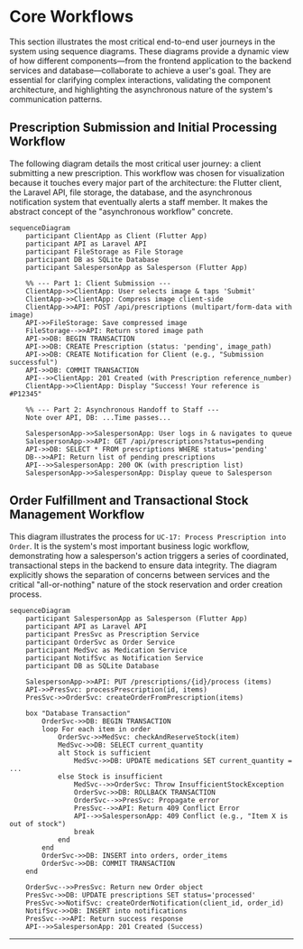 # Core Workflows

<!--docs/architecture/[title].md-->

This section illustrates the most critical end-to-end user journeys in the system using sequence diagrams. These diagrams provide a dynamic view of how different components—from the frontend application to the backend services and database—collaborate to achieve a user's goal. They are essential for clarifying complex interactions, validating the component architecture, and highlighting the asynchronous nature of the system's communication patterns.

## Prescription Submission and Initial Processing Workflow

The following diagram details the most critical user journey: a client submitting a new prescription. This workflow was chosen for visualization because it touches every major part of the architecture: the Flutter client, the Laravel API, file storage, the database, and the asynchronous notification system that eventually alerts a staff member. It makes the abstract concept of the "asynchronous workflow" concrete.

```mermaid
sequenceDiagram
    participant ClientApp as Client (Flutter App)
    participant API as Laravel API
    participant FileStorage as File Storage
    participant DB as SQLite Database
    participant SalespersonApp as Salesperson (Flutter App)

    %% --- Part 1: Client Submission ---
    ClientApp->>ClientApp: User selects image & taps 'Submit'
    ClientApp->>ClientApp: Compress image client-side
    ClientApp->>API: POST /api/prescriptions (multipart/form-data with image)
    API->>FileStorage: Save compressed image
    FileStorage-->>API: Return stored image path
    API->>DB: BEGIN TRANSACTION
    API->>DB: CREATE Prescription (status: 'pending', image_path)
    API->>DB: CREATE Notification for Client (e.g., "Submission successful")
    API->>DB: COMMIT TRANSACTION
    API-->>ClientApp: 201 Created (with Prescription reference_number)
    ClientApp->>ClientApp: Display "Success! Your reference is #P12345"

    %% --- Part 2: Asynchronous Handoff to Staff ---
    Note over API, DB: ...Time passes...

    SalespersonApp->>SalespersonApp: User logs in & navigates to queue
    SalespersonApp->>API: GET /api/prescriptions?status=pending
    API->>DB: SELECT * FROM prescriptions WHERE status='pending'
    DB-->>API: Return list of pending prescriptions
    API-->>SalespersonApp: 200 OK (with prescription list)
    SalespersonApp->>SalespersonApp: Display queue to Salesperson
```

## Order Fulfillment and Transactional Stock Management Workflow

This diagram illustrates the process for `UC-17: Process Prescription into Order`. It is the system's most important business logic workflow, demonstrating how a salesperson's action triggers a series of coordinated, transactional steps in the backend to ensure data integrity. The diagram explicitly shows the separation of concerns between services and the critical "all-or-nothing" nature of the stock reservation and order creation process.

```mermaid
sequenceDiagram
    participant SalespersonApp as Salesperson (Flutter App)
    participant API as Laravel API
    participant PresSvc as Prescription Service
    participant OrderSvc as Order Service
    participant MedSvc as Medication Service
    participant NotifSvc as Notification Service
    participant DB as SQLite Database

    SalespersonApp->>API: PUT /prescriptions/{id}/process (items)
    API->>PresSvc: processPrescription(id, items)
    PresSvc->>OrderSvc: createOrderFromPrescription(items)

    box "Database Transaction"
        OrderSvc->>DB: BEGIN TRANSACTION
        loop For each item in order
            OrderSvc->>MedSvc: checkAndReserveStock(item)
            MedSvc->>DB: SELECT current_quantity
            alt Stock is sufficient
                MedSvc->>DB: UPDATE medications SET current_quantity = ...
            else Stock is insufficient
                MedSvc-->>OrderSvc: Throw InsufficientStockException
                OrderSvc->>DB: ROLLBACK TRANSACTION
                OrderSvc-->>PresSvc: Propagate error
                PresSvc-->>API: Return 409 Conflict Error
                API-->>SalespersonApp: 409 Conflict (e.g., "Item X is out of stock")
                break
            end
        end
        OrderSvc->>DB: INSERT into orders, order_items
        OrderSvc->>DB: COMMIT TRANSACTION
    end

    OrderSvc-->>PresSvc: Return new Order object
    PresSvc->>DB: UPDATE prescriptions SET status='processed'
    PresSvc->>NotifSvc: createOrderNotification(client_id, order_id)
    NotifSvc->>DB: INSERT into notifications
    PresSvc-->>API: Return success response
    API-->>SalespersonApp: 201 Created (Success)
```

---

